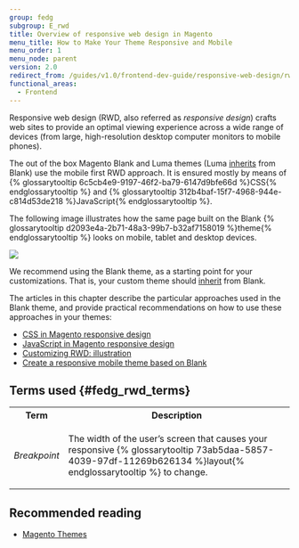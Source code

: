 ```yaml
---
group: fedg
subgroup: E_rwd
title: Overview of responsive web design in Magento
menu_title: How to Make Your Theme Responsive and Mobile
menu_order: 1
menu_node: parent
version: 2.0
redirect_from: /guides/v1.0/frontend-dev-guide/responsive-web-design/rwd_overview.html
functional_areas:
  - Frontend
---
```


Responsive web design (RWD, also referred as <i>responsive design</i>) crafts web sites to provide an optimal viewing experience across a wide range of devices (from large, high-resolution desktop computer monitors to mobile phones).

The out of the box Magento Blank and Luma themes (Luma <a href="{{ page.baseurl }}/frontend-dev-guide/themes/theme-inherit.html" target="_blank">inherits</a> from Blank) use the mobile first RWD approach. It is ensured mostly by means of {% glossarytooltip 6c5cb4e9-9197-46f2-ba79-6147d9bfe66d %}CSS{% endglossarytooltip %} and {% glossarytooltip 312b4baf-15f7-4968-944e-c814d53de218 %}JavaScript{% endglossarytooltip %}.


The following image illustrates how the same page built on the Blank {% glossarytooltip d2093e4a-2b71-48a3-99b7-b32af7158019 %}theme{% endglossarytooltip %} looks on mobile, tablet and desktop devices.

<img src="{{ site.baseurl }}/common/images/css_responsive1.jpg">


We recommend using the Blank theme, as a starting point for your customizations. That is, your custom theme should <a href="{{ page.baseurl }}/frontend-dev-guide/themes/theme-inherit.html" target="_blank">inherit</a> from Blank.

The articles in this chapter describe the particular approaches used in the Blank theme, and provide practical recommendations on how to use these approaches in your themes:

<ul>
<li> 
<a href="{{ page.baseurl }}/frontend-dev-guide/responsive-web-design/rwd_css.html" target="_blank">CSS in Magento responsive design</a>
</li>
<li>
<a href="{{ page.baseurl }}/frontend-dev-guide/responsive-web-design/rwd_js.html" target="_blank">JavaScript in Magento responsive design</a>
</li>
<li>
<a href="{{ page.baseurl }}/frontend-dev-guide/responsive-web-design/rwd_practice.html" target="_blank">Customizing RWD: illustration</a>
</li>

<li>
<a href="{{ page.baseurl }}/frontend-dev-guide/responsive-web-design/rwd_mobile.html" target="_blank">Create a responsive mobile theme based on Blank</a>
</li>

</ul>

## Terms used   {#fedg_rwd_terms}

<table>
<tr>
<th>
Term
</th>
<th>
Description
</th>
</tr>
<tr>
<td>
<i>Breakpoint</i>
</td>
<td>

The width of the user’s screen that causes your responsive {% glossarytooltip 73ab5daa-5857-4039-97df-11269b626134 %}layout{% endglossarytooltip %} to change.

</td>
</tr>
</table>

## Recommended reading

*	<a href="{{ page.baseurl }}/frontend-dev-guide/themes/theme-general.html" target="_blank">Magento Themes</a>



